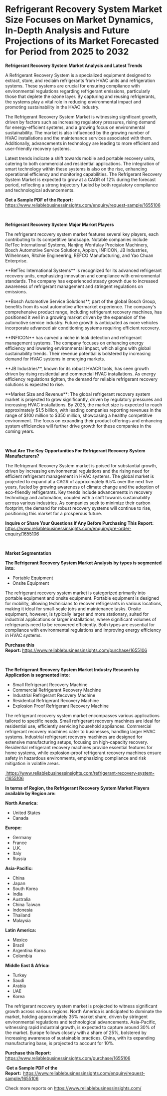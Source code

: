 <p><h1>Refrigerant Recovery System Market Size Focuses on Market Dynamics, In-Depth Analysis and Future Projections of its Market Forecasted for Period from 2025 to 2032</h1></p><p><strong>Refrigerant Recovery System Market Analysis and Latest Trends</strong></p>
<p><p>A Refrigerant Recovery System is a specialized equipment designed to extract, store, and reclaim refrigerants from HVAC units and refrigeration systems. These systems are crucial for ensuring compliance with environmental regulations regarding refrigerant emissions, particularly those that deplete the ozone layer. By capturing and reusing refrigerants, the systems play a vital role in reducing environmental impact and promoting sustainability in the HVAC industry.</p><p>The Refrigerant Recovery System Market is witnessing significant growth, driven by factors such as increasing regulatory pressures, rising demand for energy-efficient systems, and a growing focus on environmental sustainability. The market is also influenced by the growing number of HVAC installations and the maintenance services associated with them. Additionally, advancements in technology are leading to more efficient and user-friendly recovery systems.</p><p>Latest trends indicate a shift towards mobile and portable recovery units, catering to both commercial and residential applications. The integration of smart technology within these systems is also on the rise, enhancing operational efficiency and monitoring capabilities. The Refrigerant Recovery System Market is expected to grow at a CAGR of 12% during the forecast period, reflecting a strong trajectory fueled by both regulatory compliance and technological advancements.</p></p>
<p><strong>Get a Sample PDF of the Report:&nbsp;</strong> <a href="https://www.reliablebusinessinsights.com/enquiry/request-sample/1655106?utm_campaign=2215&utm_medium=2&utm_source=Github&utm_content=ia&utm_term=07032025&utm_id=refrigerant-recovery-system">https://www.reliablebusinessinsights.com/enquiry/request-sample/1655106</a></p>
<p>&nbsp;</p>
<p><strong>Refrigerant Recovery System Major Market Players</strong></p>
<p><p>The refrigerant recovery system market features several key players, each contributing to its competitive landscape. Notable companies include RefTec International Systems, Nanjing Wonfulay Precision Machinery, Bosch Automotive Service Solutions, Appion, INFICON, JB Industries, Wilhelmsen, Ritchie Engineering, REFCO Manufacturing, and Yao Chuan Enterprise.</p><p>**RefTec International Systems** is recognized for its advanced refrigerant recovery units, emphasizing innovation and compliance with environmental standards. The company has experienced steady growth due to increased awareness of refrigerant management and stringent regulations on emissions.</p><p>**Bosch Automotive Service Solutions**, part of the global Bosch Group, benefits from its vast automotive aftermarket experience. The company's comprehensive product range, including refrigerant recovery machines, has positioned it well in a growing market driven by the expansion of the automotive service industry. Future growth is anticipated as more vehicles incorporate advanced air conditioning systems requiring efficient recovery.</p><p>**INFICON** has carved a niche in leak detection and refrigerant management systems. The company focuses on enhancing energy efficiency and lowering environmental impact, which aligns with global sustainability trends. Their revenue potential is bolstered by increasing demand for HVAC systems in emerging markets.</p><p>**JB Industries**, known for its robust HVACR tools, has seen growth driven by rising residential and commercial HVAC installations. As energy efficiency regulations tighten, the demand for reliable refrigerant recovery solutions is expected to rise.</p><p>**Market Size and Revenue**: The global refrigerant recovery system market is projected to grow significantly, driven by regulatory pressures and increasing HVAC installations. By 2025, the market size is expected to reach approximately $1.5 billion, with leading companies reporting revenues in the range of $100 million to $350 million, showcasing a healthy competitive environment. The focus on expanding their product offerings and enhancing system efficiencies will further drive growth for these companies in the coming years.</p></p>
<p>&nbsp;</p>
<p><strong>What Are The Key Opportunities For Refrigerant Recovery System Manufacturers?</strong></p>
<p><p>The Refrigerant Recovery System market is poised for substantial growth, driven by increasing environmental regulations and the rising need for efficient refrigerant management in HVAC systems. The global market is projected to expand at a CAGR of approximately 6.5% over the next five years, fueled by growing awareness of climate change and the adoption of eco-friendly refrigerants. Key trends include advancements in recovery technology and automation, coupled with a shift towards sustainability across various industries. As companies seek to minimize their carbon footprint, the demand for robust recovery systems will continue to rise, positioning this market for a prosperous future.</p></p>
<p><strong>Inquire or Share Your Questions If Any Before Purchasing This Report:</strong> <a href="https://www.reliablebusinessinsights.com/enquiry/pre-order-enquiry/1655106?utm_campaign=2215&utm_medium=2&utm_source=Github&utm_content=ia&utm_term=07032025&utm_id=refrigerant-recovery-system">https://www.reliablebusinessinsights.com/enquiry/pre-order-enquiry/1655106</a></p>
<p>&nbsp;</p>
<p><strong>Market Segmentation</strong></p>
<p><strong>The Refrigerant Recovery System Market Analysis by types is segmented into:</strong></p>
<p><ul><li>Portable Equipment</li><li>Onsite Equipment</li></ul></p>
<p><p>The refrigerant recovery system market is categorized primarily into portable equipment and onsite equipment. Portable equipment is designed for mobility, allowing technicians to recover refrigerants in various locations, making it ideal for small-scale jobs and maintenance tasks. Onsite equipment, however, is typically larger and more stationary, suited for industrial applications or larger installations, where significant volumes of refrigerants need to be recovered efficiently. Both types are essential for compliance with environmental regulations and improving energy efficiency in HVAC systems.</p></p>
<p><strong>Purchase this Report:&nbsp;</strong><a href="https://www.reliablebusinessinsights.com/purchase/1655106?utm_campaign=2215&utm_medium=2&utm_source=Github&utm_content=ia&utm_term=07032025&utm_id=refrigerant-recovery-system">https://www.reliablebusinessinsights.com/purchase/1655106</a></p>
<p>&nbsp;</p>
<p><strong>The Refrigerant Recovery System Market Industry Research by Application is segmented into:</strong></p>
<p><ul><li>Small Refrigerant Recovery Machine</li><li>Commercial Refrigerant Recovery Machine</li><li>Industrial Refrigerant Recovery Machine</li><li>Residential Refrigerant Recovery Machine</li><li>Explosion Proof Refrigerant Recovery Machine</li></ul></p>
<p><p>The refrigerant recovery system market encompasses various applications tailored to specific needs. Small refrigerant recovery machines are ideal for residential use, efficiently servicing household appliances. Commercial refrigerant recovery machines cater to businesses, handling larger HVAC systems. Industrial refrigerant recovery machines are designed for extensive manufacturing setups, focusing on high-capacity recovery. Residential refrigerant recovery machines provide essential features for home systems, while explosion-proof refrigerant recovery machines ensure safety in hazardous environments, emphasizing compliance and risk mitigation in volatile areas.</p></p>
<p><a href="https://www.reliablebusinessinsights.com/refrigerant-recovery-system-r1655106?utm_campaign=2215&utm_medium=2&utm_source=Github&utm_content=ia&utm_term=07032025&utm_id=refrigerant-recovery-system">&nbsp;https://www.reliablebusinessinsights.com/refrigerant-recovery-system-r1655106</a></p>
<p><strong>In terms of Region, the Refrigerant Recovery System Market Players available by Region are:</strong></p>
<p>
    <p> <strong> North America: </strong>
        <ul>
            <li>United States</li>
            <li>Canada</li>
        </ul>
        </p> 
    <p> <strong> Europe: </strong>
        <ul>
            <li>Germany</li>
            <li>France</li>
            <li>U.K.</li>
            <li>Italy</li>
            <li>Russia</li>
        </ul>
        </p> 
    <p> <strong> Asia-Pacific: </strong>
        <ul>
            <li>China</li>
            <li>Japan</li>
            <li>South Korea</li>
            <li>India</li>
            <li>Australia</li>
            <li>China Taiwan</li>
            <li>Indonesia</li>
            <li>Thailand</li>
            <li>Malaysia</li>
        </ul>
        </p> 
    <p> <strong> Latin America: </strong>
        <ul>
            <li>Mexico</li>
            <li>Brazil</li>
            <li>Argentina Korea</li>
            <li>Colombia</li>
        </ul>
        </p> 
    <p> <strong> Middle East & Africa: </strong>
        <ul>
            <li>Turkey</li>
            <li>Saudi</li>
            <li>Arabia</li>
            <li>UAE</li>
            <li>Korea</li>
        </ul>
    </p>
    </p>
<p><p>The refrigerant recovery system market is projected to witness significant growth across various regions. North America is anticipated to dominate the market, holding approximately 35% market share, driven by stringent environmental regulations and technological advancements. Asia-Pacific, witnessing rapid industrial growth, is expected to capture around 30% of the market. Europe follows closely with a share of 25%, bolstered by increasing awareness of sustainable practices. China, with its expanding manufacturing base, is projected to account for 10%.</p></p>
<p><strong>Purchase this Report: </strong><a href="https://www.reliablebusinessinsights.com/purchase/1655106?utm_campaign=2215&utm_medium=2&utm_source=Github&utm_content=ia&utm_term=07032025&utm_id=refrigerant-recovery-system">https://www.reliablebusinessinsights.com/purchase/1655106</a></p>
<p>&nbsp;<strong>Get a Sample PDF of the Report:&nbsp;&nbsp;</strong><a href="https://www.reliablebusinessinsights.com/enquiry/request-sample/1655106?utm_campaign=2215&utm_medium=2&utm_source=Github&utm_content=ia&utm_term=07032025&utm_id=refrigerant-recovery-system">https://www.reliablebusinessinsights.com/enquiry/request-sample/1655106</a></p>
<p><strong></strong></p>
<p>Check more reports on <a href="https://www.reliablebusinessinsights.com/?utm_campaign=2215&utm_medium=2&utm_source=Github&utm_content=ia&utm_term=07032025&utm_id=refrigerant-recovery-system">https://www.reliablebusinessinsights.com/</a></p>